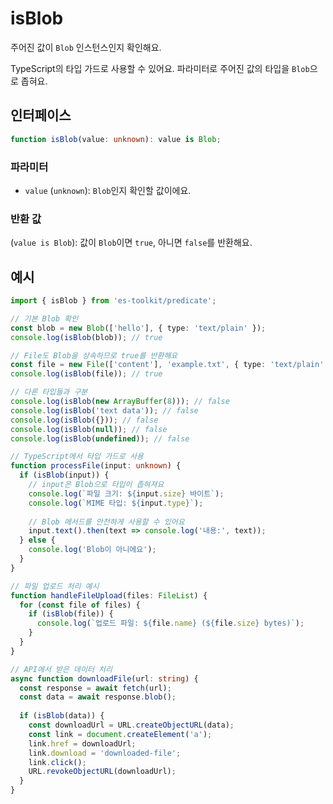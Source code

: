 # isBlob

주어진 값이 `Blob` 인스턴스인지 확인해요.

TypeScript의 타입 가드로 사용할 수 있어요. 파라미터로 주어진 값의 타입을 `Blob`으로 좁혀요.

## 인터페이스

```typescript
function isBlob(value: unknown): value is Blob;
```

### 파라미터

- `value` (`unknown`): `Blob`인지 확인할 값이에요.

### 반환 값

(`value is Blob`): 값이 `Blob`이면 `true`, 아니면 `false`를 반환해요.

## 예시

```typescript
import { isBlob } from 'es-toolkit/predicate';

// 기본 Blob 확인
const blob = new Blob(['hello'], { type: 'text/plain' });
console.log(isBlob(blob)); // true

// File도 Blob을 상속하므로 true를 반환해요
const file = new File(['content'], 'example.txt', { type: 'text/plain' });
console.log(isBlob(file)); // true

// 다른 타입들과 구분
console.log(isBlob(new ArrayBuffer(8))); // false
console.log(isBlob('text data')); // false
console.log(isBlob({})); // false
console.log(isBlob(null)); // false
console.log(isBlob(undefined)); // false

// TypeScript에서 타입 가드로 사용
function processFile(input: unknown) {
  if (isBlob(input)) {
    // input은 Blob으로 타입이 좁혀져요
    console.log(`파일 크기: ${input.size} 바이트`);
    console.log(`MIME 타입: ${input.type}`);
    
    // Blob 메서드를 안전하게 사용할 수 있어요
    input.text().then(text => console.log('내용:', text));
  } else {
    console.log('Blob이 아니에요');
  }
}

// 파일 업로드 처리 예시
function handleFileUpload(files: FileList) {
  for (const file of files) {
    if (isBlob(file)) {
      console.log(`업로드 파일: ${file.name} (${file.size} bytes)`);
    }
  }
}

// API에서 받은 데이터 처리
async function downloadFile(url: string) {
  const response = await fetch(url);
  const data = await response.blob();
  
  if (isBlob(data)) {
    const downloadUrl = URL.createObjectURL(data);
    const link = document.createElement('a');
    link.href = downloadUrl;
    link.download = 'downloaded-file';
    link.click();
    URL.revokeObjectURL(downloadUrl);
  }
}
```
